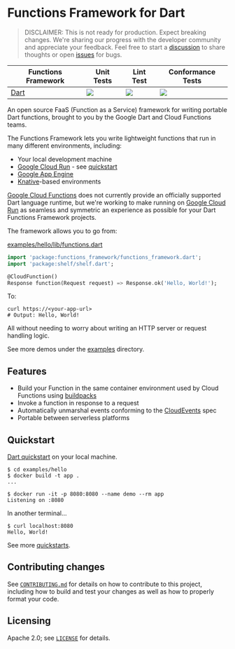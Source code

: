 # Functions Framework for Dart

> DISCLAIMER: This is not ready for production. Expect breaking changes.
> We're sharing our progress with the developer community and appreciate
> your feedback. Feel free to start a
> [discussion](https://github.com/GoogleCloudPlatform/functions-framework-dart/discussions)
> to share thoughts or open
> [issues](https://github.com/GoogleCloudPlatform/functions-framework-dart/issues)
> for bugs.

| Functions Framework | Unit Tests                                 | Lint Test                                  | Conformance Tests                                        |
| ------------------- | ------------------------------------------ | ------------------------------------------ | -------------------------------------------------------- |
| [Dart][ff_dart]     | [![][ff_dart_unit_img]][ff_dart_unit_link] | [![][ff_dart_lint_img]][ff_dart_lint_link] | [![][ff_dart_conformance_img]][ff_dart_conformance_link] |

An open source FaaS (Function as a Service) framework for writing portable Dart
functions, brought to you by the Google Dart and Cloud Functions teams.

The Functions Framework lets you write lightweight functions that run in many
different environments, including:

- Your local development machine
- [Google Cloud Run] - see [quickstart]
- [Google App Engine]
- [Knative]-based environments

[Google Cloud Functions] does not currently provide an officially supported Dart
language runtime, but we're working to make running on [Google Cloud Run] as
seamless and symmetric an experience as possible for your Dart Functions
Framework projects.

The framework allows you to go from:

[examples/hello/lib/functions.dart]

```dart
import 'package:functions_framework/functions_framework.dart';
import 'package:shelf/shelf.dart';

@CloudFunction()
Response function(Request request) => Response.ok('Hello, World!');
```

To:

```shell
curl https://<your-app-url>
# Output: Hello, World!
```

All without needing to worry about writing an HTTP server or request
handling logic.

See more demos under the [examples] directory.

## Features

- Build your Function in the same container environment used by Cloud Functions
  using [buildpacks]
- Invoke a function in response to a request
- Automatically unmarshal events conforming to the [CloudEvents] spec
- Portable between serverless platforms

## Quickstart

[Dart quickstart] on your local machine.

```shell
$ cd examples/hello
$ docker build -t app .
...

$ docker run -it -p 8080:8080 --name demo --rm app
Listening on :8080
```

In another terminal...

```shell
$ curl localhost:8080
Hello, World!
```

See more [quickstarts].

## Contributing changes

See [`CONTRIBUTING.md`](CONTRIBUTING.md) for details on how to contribute to
this project, including how to build and test your changes as well as how to
properly format your code.

## Licensing

Apache 2.0; see [`LICENSE`](LICENSE) for details.

<!-- Repo links -->

[ff_dart]: https://github.com/GoogleCloudPlatform/functions-framework-dart

<!-- Unit Test links -->

[ff_dart_unit_img]: https://github.com/GoogleCloudPlatform/functions-framework-dart/workflows/Dart%20Unit%20CI/badge.svg
[ff_dart_unit_link]: https://github.com/GoogleCloudPlatform/functions-framework-dart/actions?query=workflow%3A"Dart+Unit+CI"

<!-- Lint Test links -->

[ff_dart_lint_img]: https://github.com/GoogleCloudPlatform/functions-framework-dart/workflows/Dart%20Lint%20CI/badge.svg
[ff_dart_lint_link]: https://github.com/GoogleCloudPlatform/functions-framework-dart/actions?query=workflow%3A"Dart+Lint+CI"

<!-- Conformance Test links -->

[ff_dart_conformance_img]: https://github.com/GoogleCloudPlatform/functions-framework-dart/workflows/Dart%20Conformance%20CI/badge.svg
[ff_dart_conformance_link]: https://github.com/GoogleCloudPlatform/functions-framework-dart/actions?query=workflow%3A"Dart+Conformance+CI"

<!-- Reference links -->

[buildpacks]: https://github.com/GoogleCloudPlatform/buildpacks
[cloudevents]: https://cloudevents.io/
[dart quickstart]: docs/quickstarts/01-quickstart-dart.md
[docs]: docs
[examples]: examples
[examples/hello/lib/functions.dart]: examples/hello/lib/functions.dart
[google cloud run]: https://cloud.google.com/run/docs/quickstarts/build-and-deploy
[google app engine]: https://cloud.google.com/appengine/docs/go/
[google cloud functions]: https://cloud.google.com/functions/
[knative]: https://github.com/knative/
[quickstart]: docs/quickstarts/03-quickstart-cloudrun.md
[quickstarts]: docs

